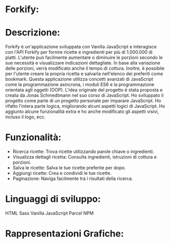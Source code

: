 # Forkify:

# Descrizione:

Forkify è un'applicazione sviluppata con Vanilla JavaScript e interagisce con l'API Forkify per fornire ricette e ingredienti per più di 1.000.000 di piatti. L'utente può facilmente aumentare o diminuire le porzioni secondo le sue necessità e visualizzare indicazioni dettagliate. In base alla variazione delle porzioni, verrà modificato anche il tempo di cottura. Inoltre, è possibile per l'utente creare la propria ricetta e salvarla nell'elenco dei preferiti come bookmark.
Questa applicazione utilizza concetti avanzati di JavaScript come la programmazione asincrona, i moduli ES6 e la programmazione orientata agli oggetti (OOP).
L'idea originale del progetto è stata proposta e creata da Jonas Schmedtmann nel suo corso di JavaScript. Ho sviluppato il progetto come parte di un progetto personale per imparare JavaScript. Ho rifatto l'intera parte logica, migliorando alcuni aspetti logici di JavaScript. Ho aggiunto alcune funzionalità extra e ho anche modificato gli aspetti visivi, incluso il logo, ecc.

# Funzionalità:

- Ricerca ricette: Trova ricette utilizzando parole chiave o ingredienti.
- Visualizza dettagli ricetta: Consulta ingredienti, istruzioni di cottura e porzioni.
- Salva le ricette: Salva le tue ricette preferite per dopo.
- Aggiungi ricette: Crea e condividi le tue ricette.
- Paginazione: Naviga facilmente tra i risultati della ricerca.

# Linguaggi di sviluppo:

HTML
Sass
Vanilla JavaScript
Parcel
NPM

# Rappresentazioni Grafiche:
